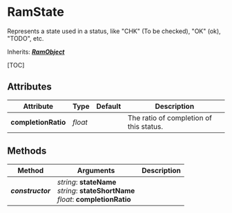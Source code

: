 # RamState

Represents a state used in a status, like "CHK" (To be checked), "OK" (ok), "TODO", etc.

Inherits: [***RamObject***](ram_object.md)

[TOC]

## Attributes

| Attribute | Type | Default | Description |
| --- | --- | --- | --- |
| **completionRatio** | *float* |  | The ratio of completion of this status. |

## Methods

| Method | Arguments | Description |
| --- | --- | --- |
| ***constructor*** | *string*: **stateName**<br />*string*: **stateShortName**<br />*float*: **completionRatio** | |